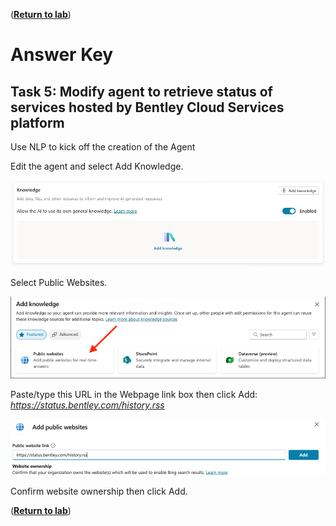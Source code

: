 ([__Return to lab__](/README.md#lab-manual))
# Answer Key

## Task 5: Modify agent to retrieve status of services hosted by Bentley Cloud Services platform
Use NLP to kick off the creation of the Agent

Edit the agent and select Add Knowledge.

![Add Knowledge](/images/AddKnowledge.png)

Select Public Websites.

![Select Public Site](/images/SelectPublicSite.png)

Paste/type this URL in the Webpage link box then click Add: _https://status.bentley.com/history.rss_

![OneDrive URL](/images/BentleyServicesStatus.png)

Confirm website ownership then click Add.

([__Return to lab__](/README.md#lab-manual))

